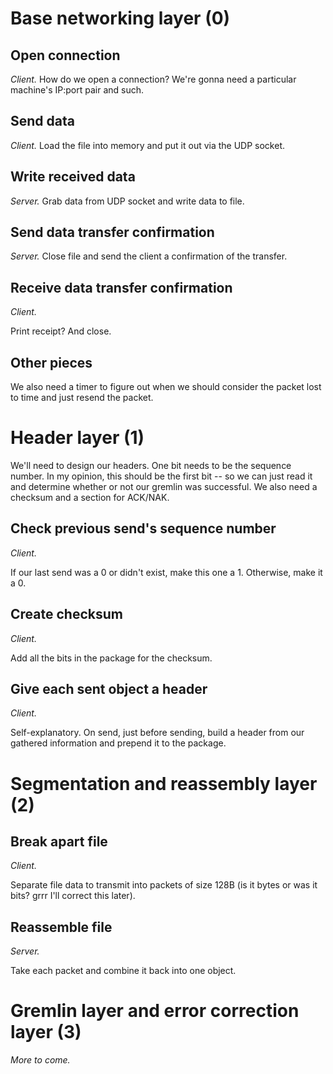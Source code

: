 # Base networking layer (0)

## Open connection
*Client.*
How do we open a connection? We're gonna need a particular machine's IP:port pair and such.

## Send data
*Client.*
Load the file into memory and put it out via the UDP socket.

## Write received data
*Server.*
Grab data from UDP socket and write data to file.

## Send data transfer confirmation
*Server.*
Close file and send the client a confirmation of the transfer.

## Receive data transfer confirmation
*Client.*

Print receipt? And close.

## Other pieces
We also need a timer to figure out when we should consider the packet lost to time and just resend the packet.

# Header layer (1)
We'll need to design our headers. One bit needs to be the sequence number. In my opinion, this should be the first bit --
so we can just read it and determine whether or not our gremlin was successful. We also need a checksum and a section for
ACK/NAK.

## Check previous send's sequence number
*Client.*

If our last send was a 0 or didn't exist, make this one a 1. Otherwise, make it a 0.

## Create checksum
*Client.*

Add all the bits in the package for the checksum.

## Give each sent object a header
*Client.*

Self-explanatory. On send, just before sending, build a header from our gathered information and prepend it to the
package.

# Segmentation and reassembly layer (2)
## Break apart file
*Client.*

Separate file data to transmit into packets of size 128B (is it bytes or was it bits? grrr I'll correct this later). 

## Reassemble file
*Server.*

Take each packet and combine it back into one object.

# Gremlin layer and error correction layer (3)
*More to come.*


